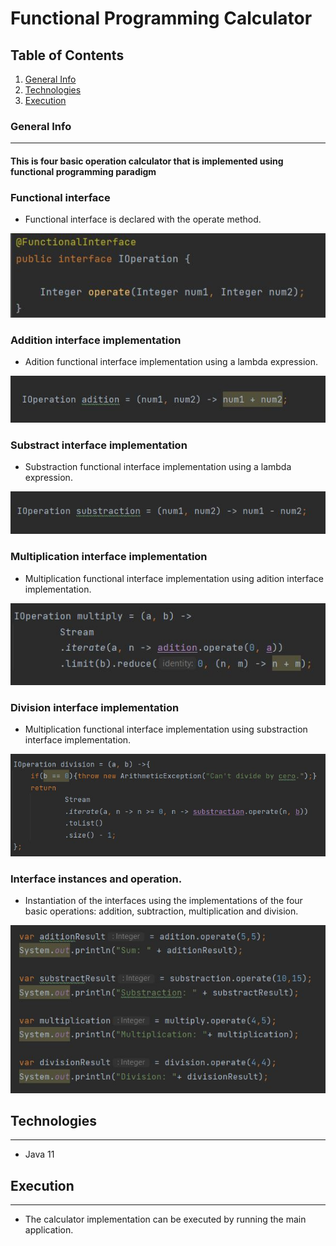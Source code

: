 # Functional Programming Calculator
## Table of Contents
1. [General Info](#general-info)
2. [Technologies](#technologies)
3. [Execution](#execution)

### General Info
***
#### This is four basic operation calculator that is implemented using functional programming paradigm

### Functional interface
* Functional interface is declared with the operate method.

![Image text](https://github.com/ManuelP84/calculator_functional_programming_java/blob/main/src/img/functionalInterface.JPG)
### Addition interface implementation
* Adition functional interface implementation using a lambda expression.

![Image text](https://github.com/ManuelP84/calculator_functional_programming_java/blob/main/src/img/sumImplementation.JPG)
### Substract interface implementation
* Substraction functional interface implementation using a lambda expression.

![Image text](https://github.com/ManuelP84/calculator_functional_programming_java/blob/main/src/img/subImplementation.JPG)
### Multiplication interface implementation
* Multiplication functional interface implementation using adition interface implementation.

![Image text](https://github.com/ManuelP84/calculator_functional_programming_java/blob/main/src/img/multImplementation.JPG)
### Division interface implementation
* Multiplication functional interface implementation using substraction interface implementation.

![Image text](https://github.com/ManuelP84/calculator_functional_programming_java/blob/main/src/img/divImplementation.JPG)
### Interface instances and operation.
* Instantiation of the interfaces using the implementations of the four basic operations: addition, subtraction, multiplication and division.

![Image text](https://github.com/ManuelP84/calculator_functional_programming_java/blob/main/src/img/operations.JPG)

## Technologies
***
* Java 11

## Execution
***
* The calculator implementation can be executed by running the main application.
